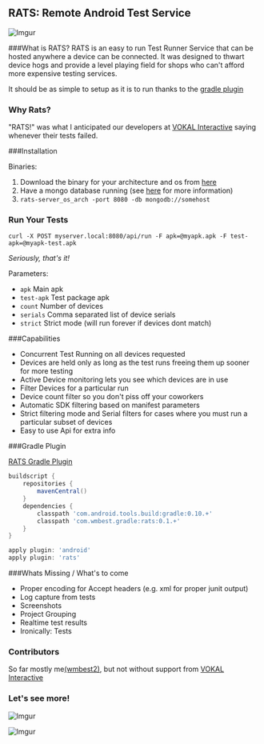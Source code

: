 RATS: Remote Android Test Service
-----

![Imgur](http://i.imgur.com/s9Dl1ih.png)

###What is RATS?
RATS is an easy to run Test Runner Service that can be hosted anywhere a device can be connected.  It was designed to thwart device hogs and provide a level playing field for shops who can't afford more expensive testing services.

It should be as simple to setup as it is to run thanks to the [gradle plugin](https://www.github.com/wmbest2/rats-gradle-plugin)

### Why Rats?
"RATS!" was what I anticipated our developers at [VOKAL Interactive](http://www.vokalinteractive.com) saying whenever their tests failed.

###Installation

Binaries:

1. Download the binary for your architecture and os from [here](https://github.com/wmbest2/rats-server/releases/latest)
2. Have a mongo database running (see [here](http://docs.mongodb.org/manual/installation/) for more information)
2. `rats-server_os_arch -port 8080 -db mongodb://somehost`


### Run Your Tests

  `curl -X POST myserver.local:8080/api/run -F apk=@myapk.apk -F test-apk=@myapk-test.apk`

  _Seriously, that's it!_

  Parameters:

  * `apk` Main apk
  * `test-apk` Test package apk
  * `count` Number of devices
  * `serials` Comma separated list of device serials
  * `strict` Strict mode (will run forever if devices dont match)

###Capabilities

* Concurrent Test Running on all devices requested
 * Devices are held only as long as the test runs freeing them up sooner for more testing
 * Active Device monitoring lets you see which devices are in use
* Filter Devices for a particular run
 * Device count filter so you don't piss off your coworkers 
 * Automatic SDK filtering based on manifest parameters
 * Strict filtering mode and Serial filters for cases where you must run a particular subset of devices
* Easy to use Api for extra info

###Gradle Plugin

[RATS Gradle Plugin](https://github.com/wmbest2/rats-gradle-plugin)

```groovy
buildscript {
    repositories {
        mavenCentral()
    }
    dependencies {
        classpath 'com.android.tools.build:gradle:0.10.+'
        classpath 'com.wmbest.gradle:rats:0.1.+'
    }
}

apply plugin: 'android'
apply plugin: 'rats'
```

###Whats Missing / What's to come

* Proper encoding for Accept headers (e.g. xml for proper junit output)
* Log capture from tests
* Screenshots
* Project Grouping
* Realtime test results
* Ironically: Tests

### Contributors
So far mostly me[(wmbest2)](http://www.github.com/wmbest2), but not without support from [VOKAL Interactive](http://www.vokalinteractive.com)

### Let's see more!

![Imgur](http://i.imgur.com/zEnBWu9.png)

![Imgur](http://i.imgur.com/oZsFNNG.png)

